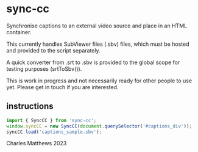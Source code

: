 # sync-cc
Synchronise captions to an external video source and place in an HTML container.

This currently handles SubViewer files (.sbv) files, which must be hosted and provided to the script separately.

A quick converter from .srt to .sbv is provided to the global scope for testing purposes (srtToSbv()).

This is work in progress and not necessarily ready for other people to use yet. Please get in touch if you are interested.

## instructions
```javascript
import { SyncCC } from 'sync-cc';
window.syncCC = new SyncCC(document.querySelector('#captions_div'));
syncCC.load('captions_sample.sbv');
```

Charles Matthews 2023